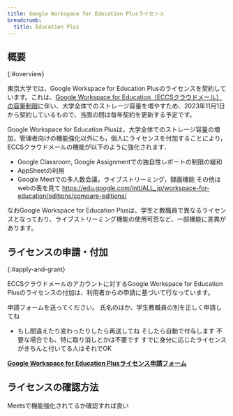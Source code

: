 ```yaml
---
title: Google Workspace for Education Plusライセンス
breadcrumb:
  title: Education Plus
---
```


## 概要
{:#overview}

東京大学では、Google Workspace for Education Plusのライセンスを契約しています。これは、[Google Workspace for Education（ECCSクラウドメール）の容量制限](https://www-old.ecc.u-tokyo.ac.jp/announcement/2021/10/29_3366.html)に伴い、大学全体でのストレージ容量を増やすため、2023年11月1日から契約しているもので、当面の間は毎年契約を更新する予定です。

Google Workspace for Education Plusは，大学全体でのストレージ容量の増加，管理者向けの機能強化以外にも，個人にライセンスを付加することにより，ECCSクラウドメールの機能が以下のように強化されます．
- Google Classroom, Google Assignmentでの独自性レポートの制限の緩和
- AppSheetの利用
- Google Meetでの多人数会議，ライブストリーミング，録画機能
その他はwebの表を見て
https://edu.google.com/intl/ALL_jp/workspace-for-education/editions/compare-editions/

なおGoogle Workspace for Education Plusは、学生と教職員で異なるライセンスとなっており、ライブストリーミング機能の使用可否など、一部機能に差異があります。

## ライセンスの申請・付加
{:#apply-and-grant}

ECCSクラウドメールのアカウントに対するGoogle Workspace for Education Plusのライセンスの付加は、利用者からの申請に基づいて行なっています。

申請フォームを送ってください。
氏名のほか、学生教職員の別を正しく申請してね
- もし間違えたり変わったりしたら再送してね
そしたら自動で付与します
不要な場合でも、特に取り消しとかは不要です
すでに身分に応じたライセンスがきちんと付いてる人はそれでOK

<b class="box center"><a href="https://docs.google.com/forms/d/e/1FAIpQLSd2rXNIL_grmiDU_XG5uFMCNNfWhoqDpK5iemvFUsBN2RUeaA/viewform?usp=sf_link">Google Workspace for Education Plusライセンス申請フォーム</a></b>

## ライセンスの確認方法

Meetsで機能強化されてるか確認すれば良い
